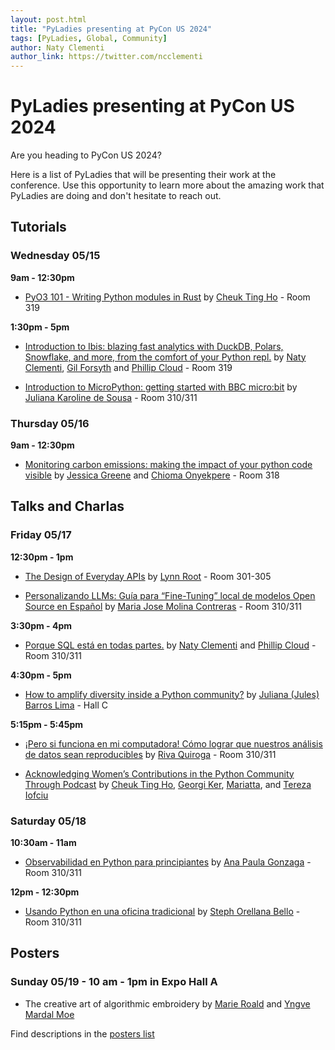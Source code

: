 ```yaml
---
layout: post.html
title: "PyLadies presenting at PyCon US 2024"
tags: [PyLadies, Global, Community]
author: Naty Clementi
author_link: https://twitter.com/ncclementi
---
```


# PyLadies presenting at PyCon US 2024

Are you heading to PyCon US 2024? 

Here is a list of PyLadies that will be presenting their work at the conference. 
Use this opportunity to learn more about the amazing work that PyLadies are 
doing and don't hesitate to reach out. 


## Tutorials

### Wednesday 05/15

**9am - 12:30pm**

- [PyO3 101 - Writing Python modules in Rust](https://us.pycon.org/2024/schedule/presentation/113/) by [Cheuk Ting Ho](https://us.pycon.org/2024/speaker/profile/97/) - Room 319 


**1:30pm - 5pm**

- [Introduction to Ibis: blazing fast analytics with DuckDB, Polars, Snowflake, and more, from the comfort of your Python repl.](https://us.pycon.org/2024/schedule/presentation/55/) by [Naty Clementi](https://us.pycon.org/2024/speaker/profile/66/), [Gil Forsyth](https://us.pycon.org/2024/speaker/profile/64/) and [Phillip Cloud](https://us.pycon.org/2024/speaker/profile/65/) - Room 319

- [Introduction to MicroPython: getting started with BBC micro:bit](https://us.pycon.org/2024/schedule/presentation/4/)  by [Juliana Karoline de Sousa](https://us.pycon.org/2024/speaker/profile/5/) - Room 310/311


### Thursday 05/16

**9am - 12:30pm**

- [Monitoring carbon emissions: making the impact of your python code visible](https://us.pycon.org/2024/schedule/presentation/38/) by [Jessica Greene](https://us.pycon.org/2024/speaker/profile/44/) and [Chioma Onyekpere](https://us.pycon.org/2024/speaker/profile/45/) - Room 318



## Talks and Charlas

### Friday 05/17

**12:30pm - 1pm**

- [The Design of Everyday APIs](https://us.pycon.org/2024/schedule/presentation/25/) by [Lynn Root](https://us.pycon.org/2024/speaker/profile/31/) - Room 301-305

- [Personalizando LLMs: Guía para “Fine-Tuning” local de modelos Open Source en Español](https://us.pycon.org/2024/schedule/presentation/99/) by [Maria Jose Molina Contreras](https://us.pycon.org/2024/speaker/profile/114/)  - Room 310/311


**3:30pm - 4pm**

- [Porque SQL está en todas partes.](https://us.pycon.org/2024/schedule/presentation/117/) by [Naty Clementi](https://us.pycon.org/2024/speaker/profile/66/) and [Phillip Cloud](https://us.pycon.org/2024/speaker/profile/65/) - Room 310/311


**4:30pm - 5pm**

- [How to amplify diversity inside a Python community?](https://us.pycon.org/2024/schedule/presentation/104/) by [Juliana (Jules) Barros Lima](https://us.pycon.org/2024/speaker/profile/122/) - Hall C


**5:15pm - 5:45pm**

- [¡Pero si funciona en mi computadora! Cómo lograr que nuestros análisis de datos sean reproducibles](https://us.pycon.org/2024/schedule/presentation/68/) by [Riva Quiroga](https://us.pycon.org/2024/speaker/profile/80/) - Room 310/311

- [Acknowledging Women’s Contributions in the Python Community Through Podcast](https://us.pycon.org/2024/schedule/presentation/94/) by [Cheuk Ting Ho](https://us.pycon.org/2024/speaker/profile/97/), [Georgi Ker](https://us.pycon.org/2024/speaker/profile/109/), [Mariatta](https://us.pycon.org/2024/speaker/profile/108/), and [Tereza Iofciu](https://us.pycon.org/2024/speaker/profile/107/)

### Saturday 05/18

**10:30am - 11am**

- [Observabilidad en Python para principiantes](https://us.pycon.org/2024/schedule/presentation/21/) by [Ana Paula Gonzaga](https://us.pycon.org/2024/speaker/profile/27/) - Room 310/311


**12pm - 12:30pm**

- [Usando Python en una oficina tradicional](https://us.pycon.org/2024/schedule/presentation/96/) by [Steph Orellana Bello](https://us.pycon.org/2024/speaker/profile/111/) - Room 310/311 



## Posters

### Sunday 05/19 - 10 am - 1pm in Expo Hall A

- The creative art of algorithmic embroidery by [Marie Roald](https://us.pycon.org/2024/speaker/profile/19/) and [Yngve Mardal Moe](https://us.pycon.org/2024/speaker/profile/20/)

Find descriptions in the [posters list](https://us.pycon.org/2024/schedule/posters/list/)